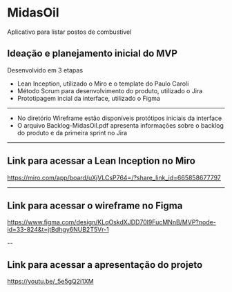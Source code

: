 # MidasOil
Aplicativo para listar postos de combustível

## Ideação e planejamento inicial do MVP
Desenvolvido em 3 etapas
- Lean Inception, utilizado o Miro e o template do Paulo Caroli
- Método Scrum para desenvolvimento do produto, utilizado o Jira
- Prototipagem incial da interface, utilizado o Figma
---

- No diretório Wireframe estão disponíveis protótipos iniciais da interface
- O arquivo Backlog-MidasOil.pdf apresenta informações sobre o backlog do produto e da primeira sprint no Jira

---
## Link para acessar a Lean Inception no Miro
https://miro.com/app/board/uXjVLCsP764=/?share_link_id=665858677797

---
## Link para acessar o wireframe no Figma
https://www.figma.com/design/KLqOskdXJDD70l9FucMNnB/MVP?node-id=33-824&t=jtBdhgy6NUB2T5Vr-1

--
## Link para acessar a apresentação do projeto
https://youtu.be/_5e5gQ2i1XM

